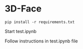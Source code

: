 # 3D-Face

```pip install -r requirements.txt```

Start test.ipynb

Follow instructions in test.ipynb file
